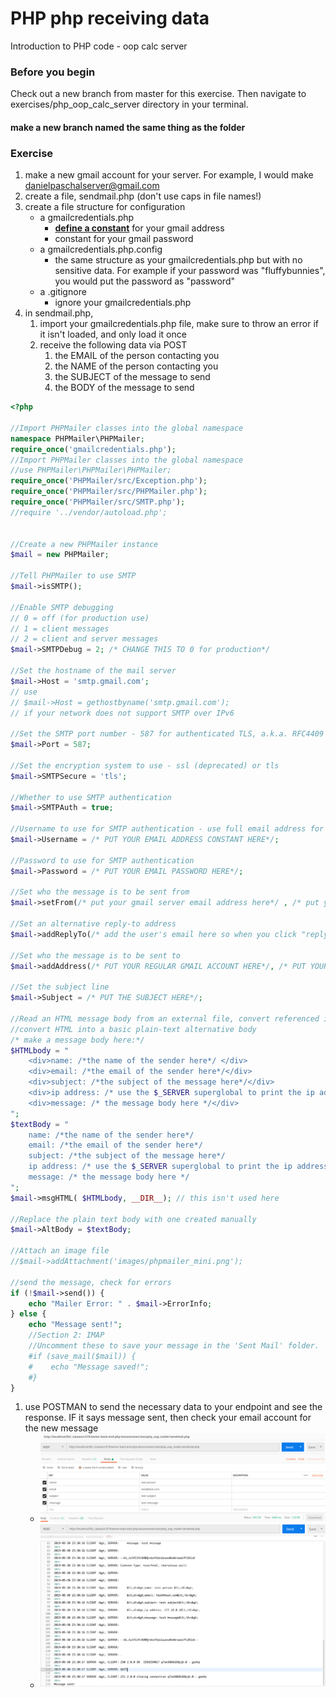 # PHP php receiving data

Introduction to PHP code - oop calc server

### Before you begin

Check out a new branch from master for this exercise.  Then navigate to exercises/php_oop_calc_server directory in your terminal.
#### make a new branch named the same thing as the folder

### Exercise

1. make a new gmail account for your server.  For example, I would make danielpaschalserver@gmail.com
1. create a file, sendmail.php (don't use caps in file names!)
1. create a file structure for configuration
    - a gmailcredentials.php
        - [**define a constant**](https://www.php.net/manual/en/function.constant.php) for your gmail address
        - constant for your gmail password
    - a gmailcredentials.php.config
        - the same structure as your gmailcredentials.php but with no sensitive data.  For example if your password was "fluffybunnies", you would put the password as "password"
    - a .gitignore
        - ignore your gmailcredentials.php
1. in sendmail.php, 
    1. import your gmailcredentials.php file, make sure to throw an error if it isn't loaded, and only load it once
    1. receive the following data via POST
        1. the EMAIL of the person contacting you 
        1. the NAME of the person contacting you
        1. the SUBJECT of the message to send
        1. the BODY of the message to send
```php
<?php

//Import PHPMailer classes into the global namespace
namespace PHPMailer\PHPMailer;
require_once('gmailcredentials.php');
//Import PHPMailer classes into the global namespace
//use PHPMailer\PHPMailer\PHPMailer;
require_once('PHPMailer/src/Exception.php');
require_once('PHPMailer/src/PHPMailer.php');
require_once('PHPMailer/src/SMTP.php');
//require '../vendor/autoload.php';


//Create a new PHPMailer instance
$mail = new PHPMailer;

//Tell PHPMailer to use SMTP
$mail->isSMTP();

//Enable SMTP debugging
// 0 = off (for production use)
// 1 = client messages
// 2 = client and server messages
$mail->SMTPDebug = 2; /* CHANGE THIS TO 0 for production*/

//Set the hostname of the mail server
$mail->Host = 'smtp.gmail.com';
// use
// $mail->Host = gethostbyname('smtp.gmail.com');
// if your network does not support SMTP over IPv6

//Set the SMTP port number - 587 for authenticated TLS, a.k.a. RFC4409 SMTP submission
$mail->Port = 587;

//Set the encryption system to use - ssl (deprecated) or tls
$mail->SMTPSecure = 'tls';

//Whether to use SMTP authentication
$mail->SMTPAuth = true;

//Username to use for SMTP authentication - use full email address for gmail
$mail->Username = /* PUT YOUR EMAIL ADDRESS CONSTANT HERE*/;

//Password to use for SMTP authentication
$mail->Password = /* PUT YOUR EMAIL PASSWORD HERE*/;

//Set who the message is to be sent from
$mail->setFrom(/* put your gmail server email address here*/ , /* put your gmail server name here. you don't really have one, so make it easy to understand, for example: 'mailer daemon'*/);

//Set an alternative reply-to address
$mail->addReplyTo(/* add the user's email here so when you click "reply" in your email, you reply to them*/, /* put the user's name here*/);

//Set who the message is to be sent to
$mail->addAddress(/* PUT YOUR REGULAR GMAIL ACCOUNT HERE*/, /* PUT YOUR NAME HERE*/);

//Set the subject line
$mail->Subject = /* PUT THE SUBJECT HERE*/;

//Read an HTML message body from an external file, convert referenced images to embedded,
//convert HTML into a basic plain-text alternative body
/* make a message body here:*/
$HTMLbody = "
    <div>name: /*the name of the sender here*/ </div>
    <div>email: /*the email of the sender here*/</div>
    <div>subject: /*the subject of the message here*/</div>
    <div>ip address: /* use the $_SERVER superglobal to print the ip address of the client here*/</div>
    <div>message: /* the message body here */</div>
";
$textBody = "
    name: /*the name of the sender here*/ 
    email: /*the email of the sender here*/
    subject: /*the subject of the message here*/
    ip address: /* use the $_SERVER superglobal to print the ip address of the client here*/
    message: /* the message body here */
";
$mail->msgHTML( $HTMLbody, __DIR__); // this isn't used here

//Replace the plain text body with one created manually
$mail->AltBody = $textBody;

//Attach an image file
//$mail->addAttachment('images/phpmailer_mini.png');

//send the message, check for errors
if (!$mail->send()) {
    echo "Mailer Error: " . $mail->ErrorInfo;
} else {
    echo "Message sent!";
    //Section 2: IMAP
    //Uncomment these to save your message in the 'Sent Mail' folder.
    #if (save_mail($mail)) {
    #    echo "Message saved!";
    #}
}

```
1. use POSTMAN to send the necessary data to your endpoint and see the response.  IF it says message sent, then check your email account for the new message
    - ![PHP mailer send](../../demoassets/php_oop_mailer_01.png)
    - ![PHP mailer success](../../demoassets/php_oop_mailer_02.png)

